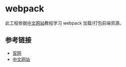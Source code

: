 # webpack

此工程依据[中文网站](https://www.webpackjs.com/)教程学习 webpack 加载/打包前端资源。

## 参考链接

- [官网](https://webpack.js.org/)
- [中文网站](https://www.webpackjs.com/)